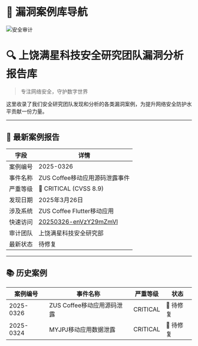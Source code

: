 # 📁 漏洞案例库导航

![安全审计](https://img.icons8.com/fluency/96/security-checked.png)

# 🔍 上饶满星科技安全研究团队漏洞分析报告库

> 专注网络安全，守护数字世界

这里收录了我们安全研究团队发现和分析的各类漏洞案例，为提升网络安全防护水平贡献一份力量。

---

## 📑 最新案例报告

| 字段        | 详情                                                                                     |
|-------------|----------------------------------------------------------------------------------------|
| 案例编号    | 2025-0326                                                                              |
| 事件名称    | ZUS Coffee移动应用源码泄露事件                                                          |
| 严重等级    | 🔴 CRITICAL (CVSS 8.9)                                                                 |
| 发现日期    | 2025年3月26日                                                                          |
| 涉及系统    | ZUS Coffee Flutter移动应用                                                              |
| 快速访问    | [20250326-enVzY29mZmVl](https://www.ctkqiang.xin/bug-bounty-journal/case/20250326-enVzY29mZmVl.html) |
| 审计团队    | 上饶满星科技安全研究部                                                                  |
| 最新状态    | <span class="badge bg-red-100 text-red-800">待修复</span>                              |

---

## 📚 历史案例

| 案例编号    | 事件名称                  | 严重等级 | 状态 |
|-------------|---------------------------|----------|------|
| 2025-0326   | ZUS Coffee移动应用源码泄露| CRITICAL | 🔴 待修复 |
| 2025-0324   | MYJPJ移动应用数据泄露    | CRITICAL | 🔴 待修复 |

